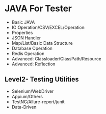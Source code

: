 # JAVA For Tester

- Basic JAVA
- IO Operation/CSV/EXCEL/Operation
- Properties
- JSON Handler
- Map/List/Basic Data Structure
- Database Operation
- Redis Operation
- Advanced: Classloader/ClassPath/Resource
- Advanced: Reflection


## Level2- Testing Utilities

- Selenium/WebDriver
- Appium/Others
- TestNG/Allure-report/junit
- Data-Driven